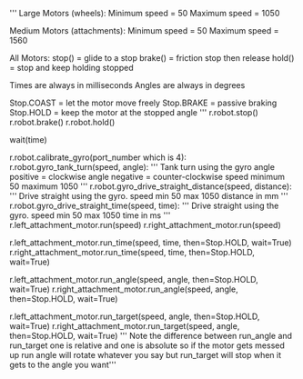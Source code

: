 ''' 
Large Motors (wheels):
    Minimum speed = 50
    Maximum speed = 1050

Medium Motors (attachments):
    Minimum speed = 50
    Maximum speed = 1560

All Motors:
    stop() = glide to a stop
    brake() = friction stop then release
    hold() = stop and keep holding stopped

Times are always in milliseconds
Angles are always in degrees

Stop.COAST = let the motor move freely
Stop.BRAKE = passive braking
Stop.HOLD = keep the motor at the stopped angle
'''
r.robot.stop() 
r.robot.brake()
r.robot.hold()

wait(time)

r.robot.calibrate_gyro(port_number which is 4):
r.robot.gyro_tank_turn(speed, angle):
        ''' Tank turn using the gyro
            angle positive = clockwise
            angle negative = counter-clockwise
            speed minimum 50 maximum 1050 
        '''
r.robot.gyro_drive_straight_distance(speed, distance):
        ''' Drive straight using the gyro.
            speed min 50 max 1050
            distance in mm
        '''
r.robot.gyro_drive_straight_time(speed, time):
        ''' Drive straight using the gyro.
            speed min 50 max 1050
            time in ms
        '''
r.left_attachment_motor.run(speed)
r.right_attachment_motor.run(speed)

r.left_attachment_motor.run_time(speed, time, then=Stop.HOLD, wait=True)
r.right_attachment_motor.run_time(speed, time, then=Stop.HOLD, wait=True)

r.left_attachment_motor.run_angle(speed, angle, then=Stop.HOLD, wait=True)
r.right_attachment_motor.run_angle(speed, angle, then=Stop.HOLD, wait=True)

r.left_attachment_motor.run_target(speed, angle, then=Stop.HOLD, wait=True)
r.right_attachment_motor.run_target(speed, angle, then=Stop.HOLD, wait=True)
''' Note the difference between run_angle and run_target one is relative and one is absolute
    so if the motor gets messed up run angle will rotate whatever you say but run_target
    will stop when it gets to the angle you want'''
